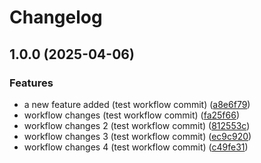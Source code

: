 # Changelog

## 1.0.0 (2025-04-06)


### Features

* a new feature added (test workflow commit) ([a8e6f79](https://github.com/jakeviado/devops-test-repo/commit/a8e6f7911c06b2b712b36a6a8113ea7cfc2314b6))
* workflow changes (test workflow commit) ([fa25f66](https://github.com/jakeviado/devops-test-repo/commit/fa25f66f222a0797a557ab2b2bb5366ab56c57ef))
* workflow changes 2 (test workflow commit) ([812553c](https://github.com/jakeviado/devops-test-repo/commit/812553cd96e3fc71bab74f9af0e925c4f8585bbd))
* workflow changes 3 (test workflow commit) ([ec9c920](https://github.com/jakeviado/devops-test-repo/commit/ec9c920c6b91c41433ae941579c9dc70e34f31ee))
* workflow changes 4 (test workflow commit) ([c49fe31](https://github.com/jakeviado/devops-test-repo/commit/c49fe31d5c5f1c2645169fc10a6e58a07f5202e5))
